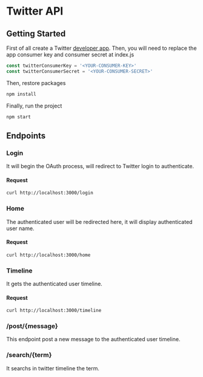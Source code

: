 # Twitter API

## Getting Started
First of all create a Twitter [developer app](https://developer.twitter.com/en/docs/apps/overview). Then, you will need to replace the app consumer key and consumer secret at index.js

```javascript
const twitterConsumerKey = '<YOUR-CONSUMER-KEY>'
const twitterConsumerSecret = '<YOUR-CONSUMER-SECRET>'
```

Then, restore packages
```bash
npm install
```

Finally, run the project
```bash
npm start
```

## Endpoints
### Login
It will begin the OAuth process, will redirect to Twitter login to authenticate.
#### Request
```bash
curl http://localhost:3000/login
```

### Home
The authenticated user will be redirected here, it will display authenticated user name.
#### Request
```bash
curl http://localhost:3000/home
```

### Timeline
It gets the authenticated user timeline.
#### Request
```bash
curl http://localhost:3000/timeline
```

### /post/{message}
This endpoint post a new message to the authenticated user timeline.

### /search/{term}
It searchs in twitter timeline the term.